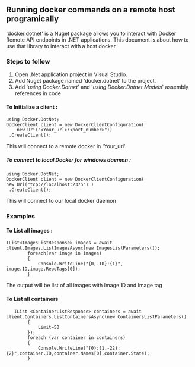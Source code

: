 ﻿## Running docker commands on a remote host programically
'docker.dotnet' is a Nuget package allows you to interact with Docker Remote API endpoints in .NET applications. This document is about how to use that library to interact with a host docker



### Steps to follow

 1. Open .Net application project in Visual Studio.
 2. Add Nuget package named 'docker.dotnet' to the project.
3. Add '*using Docker.Dotnet*' and '*using Docker.Dotnet.Models*' assembly references in code

#### To Initialize a client :
	using Docker.DotNet;
	DockerClient client = new DockerClientConfiguration(
		new Uri("<Your_url>:<port_number>"))
     .CreateClient(); 

This will connect to a remote docker in 'Your_url'.
	
##### To connect to local Docker for windows daemon :
	using Docker.DotNet;
	DockerClient client = new DockerClientConfiguration(
	new Uri("tcp://localhost:2375") )
     .CreateClient();
This will connect to our local docker daemon
### Examples
#### To List all images :
	IList<ImagesListResponse> images = await client.Images.ListImagesAsync(new ImagesListParameters());
            foreach(var image in images)
            {
                Console.WriteLine("{0,-10}:{1}", image.ID,image.RepoTags[0]);
            }
  The output will be list of all images with Image ID and Image tag
   #### To List all containers
	   IList <ContainerListResponse> containers = await client.Containers.ListContainersAsync(new ContainersListParameters()
            {
                Limit=50
            });
            foreach (var container in containers)
            {
                Console.WriteLine("{0}:{1,-22}:{2}",container.ID,container.Names[0],container.State);
            }
